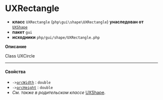 # UXRectangle

- **класс** `UXRectangle` (`php\gui\shape\UXRectangle`) **унаследован от** [`UXShape`](https://github.com/jphp-compiler/jphp/blob/master/exts/jphp-gui-ext/api-docs/classes/php/gui/shape/UXShape.ru.md)
- **пакет** `gui`
- **исходники** `php/gui/shape/UXRectangle.php`

**Описание**

Class UXCircle

---

#### Свойства

- `->`[`arcWidth`](#prop-arcwidth) : `double`
- `->`[`arcHeight`](#prop-archeight) : `double`
- *См. также в родительском классе* [UXShape](https://github.com/jphp-compiler/jphp/blob/master/exts/jphp-gui-ext/api-docs/classes/php/gui/shape/UXShape.ru.md).